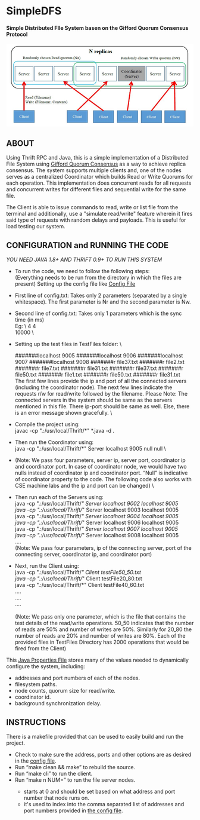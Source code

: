 # SimpleDFS
#### Simple Distributed FIle System basen on the Gifford Quorum Consensus Protocol

![dfs image](dfs.JPG)

## ABOUT

Using Thrift RPC and Java, this is a simple implementation of a Distributed File System using [Gifford Quorum Consensus](https://en.wikipedia.org/wiki/Quorum_(distributed_computing))
as a way to achieve replica consensus.
The system supports multiple clients and, one of the nodes serves as a centralized Coordinator which builds Read or Write Quorums for each operation. This implementation does concurrent reads for all requests and concurrent writes for different files and sequential write for the same file.

The Client is able to issue commands to read, write or list file from the terminal and additionally,
use a "simulate read/write" feature wherein it fires said type of requests with random delays and payloads. This is useful for load testing our system.

## CONFIGURATION and RUNNING THE CODE

*YOU NEED JAVA 1.8+ AND THRIFT 0.9+ TO RUN THIS SYSTEM*

* To run the code, we need to follow the following steps: \
(Everything needs to be run from the directory in which the files are present)
Setting up the config file like [Config File](gen-java/config.txt)
* First line of config.txt: Takes only 2 parameters (separated by a single whitespace). The first parameter is Nr and the second parameter is Nw.
* Second line of config.txt: Takes only 1 parameters which is the sync time (in ms) \
  Eg: \ 
  4 4 \
  10000 \
* Setting up the test files in TestFiles folder: \

  #######localhost 9005
  #######localhost 9006
  #######localhost 9007
  #######localhost 9008
  #######r file37.txt
  #######r file2.txt
  #######r file7.txt
  #######r file31.txt
  #######r file37.txt
  #######r file50.txt
  #######r file1.txt
  #######r file50.txt
  #######r file31.txt
\
  The first few lines provide the ip and port of all the connected servers (including the coordinator   node). The next few lines indicate the requests r/w for read/write followed by the filename. Please   Note: The connected servers in the system should be same as the servers mentioned in this file.       There ip-port should be same as well. Else, there is an error message shown gracefully. \

* Compile the project using: \
  javac -cp ".:/usr/local/Thrift/*" *.java -d .
* Then run the Coordinator using: \
  java -cp ".:/usr/local/Thrift/*" Server localhost 9005 null null \
* (Note: We pass four parameters, server ip, server port, coordinator ip and coordinator port. In case of coordinator node, we would have two nulls instead of coordinator ip and coordinator port. “Null” is indicative of coordinator property to the code. The following code also works with CSE machine labs and the ip and port can be changed) \
* Then run each of the Servers using: \
java -cp ".:/usr/local/Thrift/*" Server localhost 9002 localhost 9005 \
java -cp ".:/usr/local/Thrift/*" Server localhost 9003 localhost 9005 \
java -cp ".:/usr/local/Thrift/*" Server localhost 9004 localhost 9005 \
java -cp ".:/usr/local/Thrift/*" Server localhost 9006 localhost 9005 \
java -cp ".:/usr/local/Thrift/*" Server localhost 9007 localhost 9005 \
java -cp ".:/usr/local/Thrift/*" Server localhost 9008 localhost 9005 \
….
\
(Note: We pass four parameters, ip of the connecting server, port of the connecting server, coordinator ip, and coordinator port)
* Next, run the Client using: \
java -cp ".:/usr/local/Thrift/*" Client testFile50_50.txt \
java -cp ".:/usr/local/Thrift/*" Client testFile20_80.txt \
java -cp ".:/usr/local/Thrift/*" Client testFile40_60.txt \
….\
….\
….\
\
(Note: We pass only one parameter, which is the file that contains the test details of the read/write operations. 50_50 indicates that the number of reads are 50% and number of writes are 50%. Similarly for 20_80 the number of reads are 20% and number of writes are 80%. Each of the provided files in TestFiles Directory has 2000 operations that would be fired from the Client)



This [Java Properties File](gen-java/config.txt) stores many of the values needed to dynamically configure the
system, including:
* addresses and port numbers of each of the nodes.
* filesystem paths.
* node counts, quorum size for read/write.
* coordinator id.
* background synchronization delay.

## INSTRUCTIONS

There is a makefile provided that can be used to easily build and run the project.
* Check to make sure the address, ports and other options are as desired in the
[config file](gen-java/simpledfs.cfg).
* Run “make clean && make” to rebuild the source.
* Run “make cli” to run the client.
* Run “make n NUM=<num>” to run the file server nodes.
	* <num> starts at 0 and should be set based on what address and port number that node runs on.
	* it's used to index into the comma separated list of addresses and port numbers provided in [the config file](gen-java/simpledfs.cfg).

